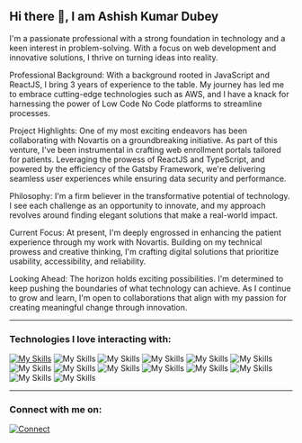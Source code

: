 
## Hi there 👋, I am Ashish Kumar Dubey

I'm a passionate professional with a strong foundation in technology and a keen interest in problem-solving. With a focus on web development and innovative solutions, I thrive on turning ideas into reality.

Professional Background:
With a background rooted in JavaScript and ReactJS, I bring 3 years of experience to the table. My journey has led me to embrace cutting-edge technologies such as AWS, and I have a knack for harnessing the power of Low Code No Code platforms to streamline processes.

Project Highlights:
One of my most exciting endeavors has been collaborating with Novartis on a groundbreaking initiative. As part of this venture, I've been instrumental in crafting web enrollment portals tailored for patients. Leveraging the prowess of ReactJS and TypeScript, and powered by the efficiency of the Gatsby Framework, we're delivering seamless user experiences while ensuring data security and performance.

Philosophy:
I'm a firm believer in the transformative potential of technology. I see each challenge as an opportunity to innovate, and my approach revolves around finding elegant solutions that make a real-world impact.

Current Focus:
At present, I'm deeply engrossed in enhancing the patient experience through my work with Novartis. Building on my technical prowess and creative thinking, I'm crafting digital solutions that prioritize usability, accessibility, and reliability.

Looking Ahead:
The horizon holds exciting possibilities. I'm determined to keep pushing the boundaries of what technology can achieve. As I continue to grow and learn, I'm open to collaborations that align with my passion for creating meaningful change through innovation.

<hr>

### Technologies I love interacting with:
[![My Skills](https://skillicons.dev/icons?i=js&theme=dark)](https://developer.mozilla.org/en-US/docs/Web/JavaScript)
![My Skills](https://skillicons.dev/icons?i=js,react,ts,gatsby,nodejs,aws,css,html,tailwind,git,mongodb,graphql,jenkins,figma&theme=dark)
![My Skills](https://skillicons.dev/icons?i=js,react,ts,gatsby,nodejs,aws,css,html,tailwind,git,mongodb,graphql,jenkins,figma&theme=dark)
![My Skills](https://skillicons.dev/icons?i=js,react,ts,gatsby,nodejs,aws,css,html,tailwind,git,mongodb,graphql,jenkins,figma&theme=dark)
![My Skills](https://skillicons.dev/icons?i=js,react,ts,gatsby,nodejs,aws,css,html,tailwind,git,mongodb,graphql,jenkins,figma&theme=dark)
![My Skills](https://skillicons.dev/icons?i=js,react,ts,gatsby,nodejs,aws,css,html,tailwind,git,mongodb,graphql,jenkins,figma&theme=dark)
![My Skills](https://skillicons.dev/icons?i=js,react,ts,gatsby,nodejs,aws,css,html,tailwind,git,mongodb,graphql,jenkins,figma&theme=dark)
![My Skills](https://skillicons.dev/icons?i=js,react,ts,gatsby,nodejs,aws,css,html,tailwind,git,mongodb,graphql,jenkins,figma&theme=dark)
![My Skills](https://skillicons.dev/icons?i=js,react,ts,gatsby,nodejs,aws,css,html,tailwind,git,mongodb,graphql,jenkins,figma&theme=dark)
![My Skills](https://skillicons.dev/icons?i=js,react,ts,gatsby,nodejs,aws,css,html,tailwind,git,mongodb,graphql,jenkins,figma&theme=dark)
![My Skills](https://skillicons.dev/icons?i=js,react,ts,gatsby,nodejs,aws,css,html,tailwind,git,mongodb,graphql,jenkins,figma&theme=dark)
![My Skills](https://skillicons.dev/icons?i=js,react,ts,gatsby,nodejs,aws,css,html,tailwind,git,mongodb,graphql,jenkins,figma&theme=dark)
![My Skills](https://skillicons.dev/icons?i=js,react,ts,gatsby,nodejs,aws,css,html,tailwind,git,mongodb,graphql,jenkins,figma&theme=dark)
![My Skills](https://skillicons.dev/icons?i=js,react,ts,gatsby,nodejs,aws,css,html,tailwind,git,mongodb,graphql,jenkins,figma&theme=dark)

<hr>

### Connect with me on:

[![Connect](https://skillicons.dev/icons?i=linkedin&theme=dark)](https://www.linkedin.com/in/ashish-dubey-fsdeveloper)

